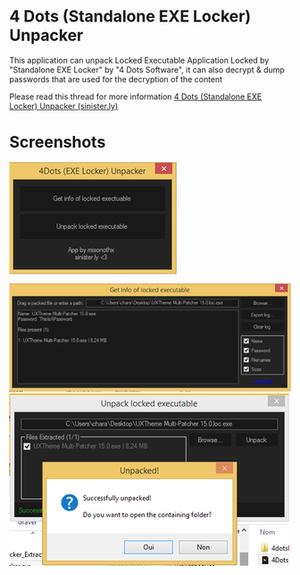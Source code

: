 # 4 Dots (Standalone EXE Locker) Unpacker

This application can unpack Locked Executable Application Locked by "Standalone EXE Locker" by "4 Dots Software", it can also decrypt & dump passwords that are used for the decryption of the content

Please read this thread for more information [4 Dots (Standalone EXE Locker) Unpacker (sinister.ly)](https://sinister.ly/Thread-Gold-4-Dots-Standalone-EXE-Locker-Unpacker)

# Screenshots

![Start](KRcGpX_STtu3IKFB8zH_Tw.png)

![Scan Form](t2uqMxMSREy6jfds-wCPyA.png)
![Unpack Form](UCKYe6_ATA_gxAutyOkwYQ.png)
